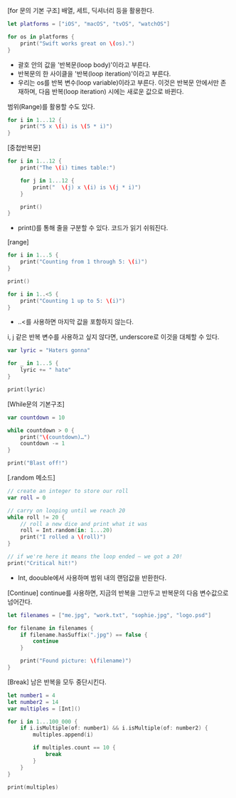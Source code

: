
[for 문의 기본 구조]
배열, 세트, 딕셔너리 등을 활용한다.

```swift
let platforms = ["iOS", "macOS", "tvOS", "watchOS"]

for os in platforms {
    print("Swift works great on \(os).")
}
```

- 괄호 안의 값을 '반복문(loop body)'이라고 부른다.
- 반복문의 한 사이클을 '반복(loop iteration)'이라고 부른다.
- 우리는 os를 반복 변수(loop variable)이라고 부른다. 이것은 반복문 안에서만 존재하며, 다음 반복(loop iteration) 시에는 새로운 값으로 바뀐다.

 범위(Range)를 활용할 수도 있다.
```swift
for i in 1...12 {
    print("5 x \(i) is \(5 * i)")
}
```

[중첩반복문]

```swift
for i in 1...12 {
    print("The \(i) times table:")

    for j in 1...12 {
        print("  \(j) x \(i) is \(j * i)")
    }

    print()
}
```
 - print()를 통해 줄을 구분할 수 있다. 코드가 읽기 쉬워진다.

[range]
```swift
for i in 1...5 {
    print("Counting from 1 through 5: \(i)")
}

print()

for i in 1..<5 {
    print("Counting 1 up to 5: \(i)")
}
```
- ..<를 사용하면 마지막 값을 포함하지 않는다.

i, j 같은 반복 변수를 사용하고 싶지 않다면, underscore로 이것을 대체할 수 있다.
```swift
var lyric = "Haters gonna"

for _ in 1...5 {
    lyric += " hate"
}

print(lyric)
```

[While문의 기본구조]

```swift
var countdown = 10

while countdown > 0 {
    print("\(countdown)…")
    countdown -= 1
}

print("Blast off!")
```

[.random 메소드]

```swift
// create an integer to store our roll
var roll = 0

// carry on looping until we reach 20
while roll != 20 {
    // roll a new dice and print what it was
    roll = Int.random(in: 1...20)
    print("I rolled a \(roll)")
}

// if we're here it means the loop ended – we got a 20!    
print("Critical hit!")
```
- Int, doouble에서 사용하며 범위 내의 랜덤값을 반환한다.

[Continue]
continue를 사용하면, 지금의 반복을 그만두고 반복문의 다음 변수값으로 넘어간다. 

```swift
let filenames = ["me.jpg", "work.txt", "sophie.jpg", "logo.psd"]

for filename in filenames {
    if filename.hasSuffix(".jpg") == false {
        continue
    }

    print("Found picture: \(filename)")
}
```

[Break]
남은 반복을 모두 중단시킨다.

```swift
let number1 = 4
let number2 = 14
var multiples = [Int]()

for i in 1...100_000 {
    if i.isMultiple(of: number1) && i.isMultiple(of: number2) {
        multiples.append(i)

        if multiples.count == 10 {
            break
        }
    }
}

print(multiples)
```
